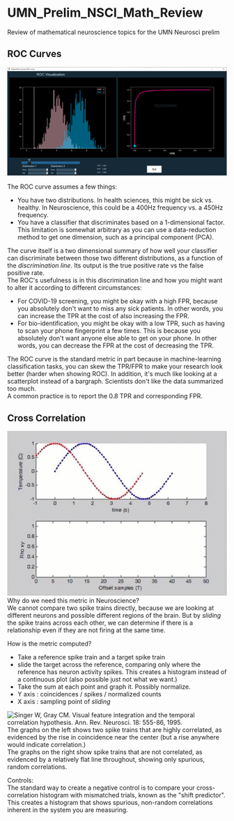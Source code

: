 # UMN_Prelim_NSCI_Math_Review
Review of mathematical neuroscience topics for the UMN Neurosci prelim

## ROC Curves
![ROC](https://github.com/alailink/UMN_Prelim_NSCI_Math_Review/blob/master/photos/ROC.gif)

The ROC curve assumes a few things:
* You have two distributions. In health sciences, this might be sick vs. healthy. In Neuroscience, this could be a 400Hz frequency vs. a 450Hz frequency.
* You have a classifier that discriminates based on a 1-dimensional factor. This limitation is somewhat arbitrary as you can use a data-reduction method to get one dimension, such as a principal component (PCA). 

The curve itself is a two dimensional summary of how well your classifier can discriminate between those two different distributions, as a function of the *discrimination line*. Its output is the true positive rate vs the false positive rate.  
The ROC's usefulness is in this discrimination line and how you might want to alter it according to different circumstances:  
* For COVID-19 screening, you might be okay with a high FPR, because you absolutely don't want to miss any sick patients. In other words, you can increase the TPR at the cost of also increasing the FPR.
* For bio-identification, you might be okay with a low TPR, such as having to scan your phone fingerprint a few times. This is because you absolutely don't want anyone else able to get on your phone. In other words, you can decrease the FPR at the cost of decreasing the TPR.  

The ROC curve is the standard metric in part because in machine-learning classification tasks, you can skew the TPR/FPR to make your research look better (harder when showing ROC). In addition, it's much like looking at a scatterplot instead of a bargraph. Scientists don't like the data summarized too much.  
A common practice is to report the 0.8 TPR and corresponding FPR.

## Cross Correlation
![CC](https://github.com/alailink/UMN_Prelim_NSCI_Math_Review/blob/master/photos/Cross-correlation.gif)  
Why do we need this metric in Neuroscience?  
We cannot compare two spike trains directly, because we are looking at different neurons and possible different regions of the brain. But by *sliding* the spike trains across each other, we can determine if there is a relationship even if they are not firing at the same time.  

How is the metric computed?
* Take a reference spike train and a target spike train
* slide the target across the reference, comparing only where the reference has neuron activity spikes. This creates a histogram instead of a continuous plot (also possible just not what we want.)
* Take the sum at each point and graph it. Possibly normalize.
* Y axis : coincidences / spikes / normalized counts
* X axis : sampling point of *sliding* 

![Singer W, Gray CM. Visual feature integration and the temporal correlation
hypothesis. Ann. Rev. Neurosci. 18: 555-86, 1995.](https://github.com/alailink/UMN_Prelim_NSCI_Math_Review/blob/master/photos/neuron-cc.PNG)  
The graphs on the left shows two spike trains that are highly correlated, as evidenced by the rise in coincidence near the center (but a rise anywhere would indicate correlation.)  
The graphs on the right show spike trains that are not correlated, as evidenced by a relatively flat line throughout, showing only spurious, random correlations.

Controls:  
The standard way to create a negative control is to compare your cross-correlation histogram with mismatched trials, known as the "shift predictor".  This creates a histogram that shows spurious, non-random correlations inherent in the system you are measuring.
